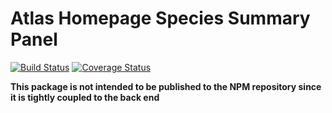 # Atlas Homepage Species Summary Panel
[![Build Status](https://travis-ci.com/ebi-gene-expression-group/atlas-homepage-species-summary-panel.svg?branch=master)](https://travis-ci.com/ebi-gene-expression-group/atlas-homepage-species-summary-panel) [![Coverage Status](https://coveralls.io/repos/github/ebi-gene-expression-group/atlas-homepage-species-summary-panel/badge.svg?branch=master)](https://coveralls.io/github/ebi-gene-expression-group/atlas-homepage-species-summary-panel?branch=master)

**This package is not intended to be published to the NPM repository since it is tightly coupled to the back end**
